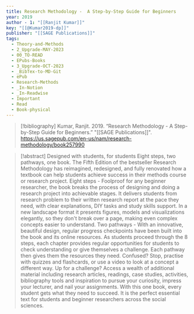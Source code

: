 ```yaml
---
title: Research Methodology -  A Step-by-Step Guide for Beginners
year: 2019
author - 1: "[[Ranjit Kumar]]"
key: "[[@Kumar2019-dp]]"
publisher: "[[SAGE Publications]]"
tags:
  - Theory-and-Methods
  - 2_Upgrade-MAY-2023
  - 00_TO-READ
  - EPubs-Books
  - 3_Upgrade-OCT-2023
  - _BibTex-to-MD-Git
  - ePub
  - Research-Methods
  - _In-Notion
  - _In-Readwise
  - Important
  - Read
  - Book-physical
---
```


> [!bibliography]
> Kumar, Ranjit. 2019. “Research Methodology -  A Step-by-Step Guide for Beginners.” "[[SAGE Publications]]". https://us.sagepub.com/en-us/nam/research-methodology/book257990

> [!abstract]
> Designed with students, for students Eight steps, two pathways, one book. The Fifth Edition of the bestseller Research Methodology has reimagined, redesigned, and fully renovated how a textbook can help students achieve success in their methods course or research project. Eight steps -  Foolproof for any beginner researcher, the book breaks the process of designing and doing a research project into achievable stages. It delivers students from research problem to their written research report at the pace they need, with clear explanations, DIY tasks and study skills support. In a new landscape format it presents figures, models and visualizations elegantly, so they don't break over a page, making even complex concepts easier to understand. Two pathways -  With an innovative, beautiful design, regular progress checkpoints have been built into the book and its online resources. As students proceed through the 8 steps, each chapter provides regular opportunities for students to check understanding or give themselves a challenge. Each pathway then gives them the resources they need. Confused? Stop, practise with quizzes and flashcards, or use a video to look at a concept a different way. Up for a challenge? Access a wealth of additional material including research articles, readings, case studies, activities, bibliography tools and inspiration to pursue your curiosity, impress your lecturer, and nail your assignments. With this one book, every student gets what they need to succeed. It is the perfect essential text for students and beginner researchers across the social sciences.